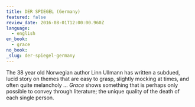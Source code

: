 ```yaml
---
title: DER SPIEGEL (Germany)
featured: false
review_date: 2016-08-01T12:00:00.960Z
language:
  - english
en_book:
  - grace
no_book:
_slug: der-spiegel-germany
---
```



The 38 year old Norwegian author Linn Ullmann has written a subdued, lucid story on themes that are easy to grasp, slightly mocking at times, and often quite melancholy … *Grace* shows something that is perhaps only possible to convey through literature; the unique quality of the death of each single person.